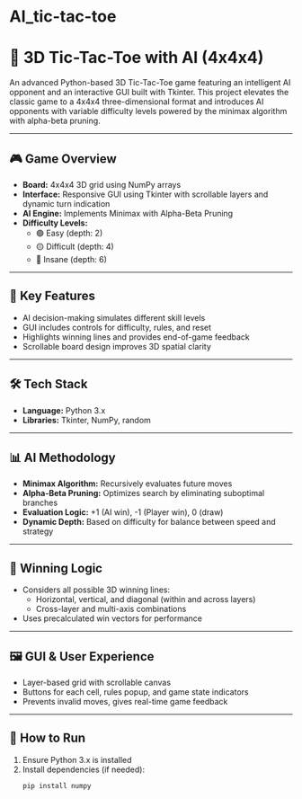 # AI_tic-tac-toe
# 🧠 3D Tic-Tac-Toe with AI (4x4x4)

An advanced Python-based 3D Tic-Tac-Toe game featuring an intelligent AI opponent and an interactive GUI built with Tkinter. This project elevates the classic game to a 4x4x4 three-dimensional format and introduces AI opponents with variable difficulty levels powered by the minimax algorithm with alpha-beta pruning.

---

## 🎮 Game Overview

- **Board:** 4x4x4 3D grid using NumPy arrays
- **Interface:** Responsive GUI using Tkinter with scrollable layers and dynamic turn indication
- **AI Engine:** Implements Minimax with Alpha-Beta Pruning
- **Difficulty Levels:**
  - 🟢 Easy (depth: 2)
  - 🟡 Difficult (depth: 4)
  - 🔴 Insane (depth: 6)

---

## 🧠 Key Features

- AI decision-making simulates different skill levels
- GUI includes controls for difficulty, rules, and reset
- Highlights winning lines and provides end-of-game feedback
- Scrollable board design improves 3D spatial clarity

---

## 🛠️ Tech Stack

- **Language:** Python 3.x
- **Libraries:** Tkinter, NumPy, random

---

## 📊 AI Methodology

- **Minimax Algorithm:** Recursively evaluates future moves
- **Alpha-Beta Pruning:** Optimizes search by eliminating suboptimal branches
- **Evaluation Logic:** +1 (AI win), -1 (Player win), 0 (draw)
- **Dynamic Depth:** Based on difficulty for balance between speed and strategy

---

## 📐 Winning Logic

- Considers all possible 3D winning lines:
  - Horizontal, vertical, and diagonal (within and across layers)
  - Cross-layer and multi-axis combinations
- Uses precalculated win vectors for performance

---

## 🖼️ GUI & User Experience

- Layer-based grid with scrollable canvas
- Buttons for each cell, rules popup, and game state indicators
- Prevents invalid moves, gives real-time game feedback

---

## 🚀 How to Run

1. Ensure Python 3.x is installed
2. Install dependencies (if needed):
   ```bash
   pip install numpy

